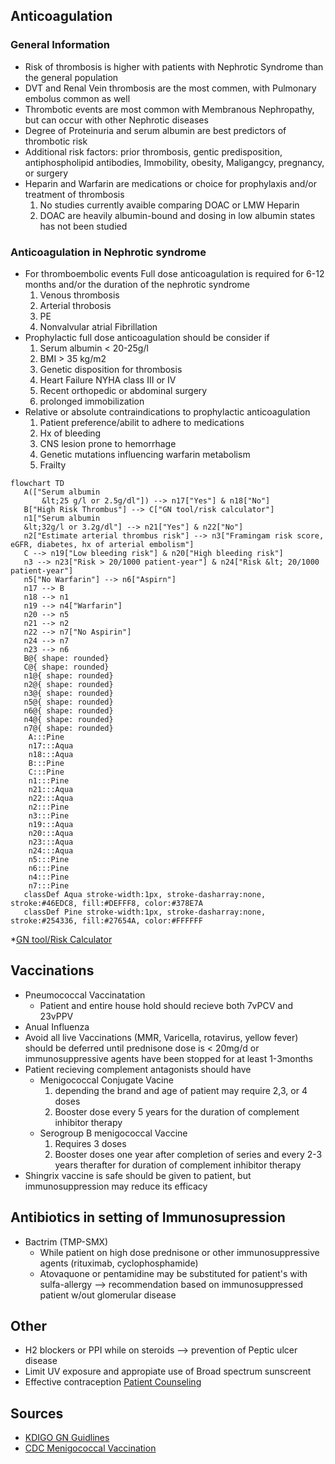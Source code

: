 ## **Anticoagulation**
### **General Information**
* Risk of thrombosis is higher with patients with Nephrotic Syndrome than the general population
* DVT and Renal Vein thrombosis are the most commen, with Pulmonary embolus common as well
* Thrombotic events are most common with Membranous Nephropathy, but can occur with other Nephrotic diseases
* Degree of Proteinuria and serum albumin are best predictors of thrombotic risk
* Additional risk factors: prior thrombosis, gentic predisposition, antiphospholipid antibodies, Immobility, obesity, Maligangcy, pregnancy, or surgery
* Heparin and Warfarin are medications or choice for prophylaxis and/or treatment of thrombosis
    1. No studies currently avaible comparing DOAC or LMW Heparin
    2. DOAC are heavily albumin-bound and dosing in low albumin states has not been studied
### **Anticoagulation in Nephrotic syndrome**
* For thromboembolic events Full dose anticoagulation is required for 6-12 months and/or the duration of the nephrotic syndrome
    1. Venous thrombosis
    2. Arterial throbosis
    3. PE
    4. Nonvalvular atrial Fibrillation
* Prophylactic full dose anticoagulation should be consider if
    1. Serum albumin < 20-25g/l
    2. BMI > 35 kg/m2
    3. Genetic disposition for thrombosis
    4. Heart Failure NYHA class III or IV
    5. Recent orthopedic or abdominal surgery
    6. prolonged immobilization
* Relative or absolute contraindications to prophylactic anticoagulation
    1. Patient preference/abilit to adhere to medications
    2. Hx of bleeding
    3. CNS lesion prone to hemorrhage
    4. Genetic mutations influencing warfarin metabolism
    5. Frailty
 ```mermaid
flowchart TD
    A(["Serum albumin
        &lt;25 g/l or 2.5g/dl"]) --> n17["Yes"] & n18["No"]
    B["High Risk Thrombus"] --> C["GN tool/risk calculator"]
    n1["Serum albumin
    &lt;32g/l or 3.2g/dl"] --> n21["Yes"] & n22["No"]
    n2["Estimate arterial thrombus risk"] --> n3["Framingam risk score, eGFR, diabetes, hx of arterial embolism"]
    C --> n19["Low bleeding risk"] & n20["High bleeding risk"]
    n3 --> n23["Risk > 20/1000 patient-year"] & n24["Risk &lt; 20/1000 patient-year"]
    n5["No Warfarin"] --> n6["Aspirn"]
    n17 --> B
    n18 --> n1
    n19 --> n4["Warfarin"]
    n20 --> n5
    n21 --> n2
    n22 --> n7["No Aspirin"]
    n24 --> n7
    n23 --> n6
    B@{ shape: rounded}
    C@{ shape: rounded}
    n1@{ shape: rounded}
    n2@{ shape: rounded}
    n3@{ shape: rounded}
    n5@{ shape: rounded}
    n6@{ shape: rounded}
    n4@{ shape: rounded}
    n7@{ shape: rounded}
     A:::Pine
     n17:::Aqua
     n18:::Aqua
     B:::Pine
     C:::Pine
     n1:::Pine
     n21:::Aqua
     n22:::Aqua
     n2:::Pine
     n3:::Pine
     n19:::Aqua
     n20:::Aqua
     n23:::Aqua
     n24:::Aqua
     n5:::Pine
     n6:::Pine
     n4:::Pine
     n7:::Pine
    classDef Aqua stroke-width:1px, stroke-dasharray:none, stroke:#46EDC8, fill:#DEFFF8, color:#378E7A
    classDef Pine stroke-width:1px, stroke-dasharray:none, stroke:#254336, fill:#27654A, color:#FFFFFF
```
*[GN tool/Risk Calculator](https://www.med.unc.edu/gntools/bleedrisk.html)
## **Vaccinations**
 * Pneumococcal Vaccinatation
   * Patient and entire house hold should recieve both 7vPCV and 23vPPV
* Anual Influenza
* Avoid all live Vaccinations (MMR, Varicella, rotavirus, yellow fever) should be deferred until prednisone dose is < 20mg/d or immunosuppressive agents have been stopped for at least 1-3months
* Patient recieving complement antagonists should have
   * Menigococcal Conjugate Vacine
       1. depending the brand and age of patient may require 2,3, or 4 doses
       2. Booster dose every 5 years for the duration of complement inhibitor therapy
   * Serogroup B menigococcal Vaccine
       1. Requires 3 doses
       2. Booster doses one year after completion of series and every 2-3 years therafter for duration of complement inhibitor therapy
 * Shingrix vaccine is safe should be given to patient, but immunosuppression may reduce its efficacy
## **Antibiotics in setting of Immunosupression**
 * Bactrim (TMP-SMX)
   * While patient on high dose prednisone or other immunosuppressive agents (rituximab, cyclophosphamide)
   * Atovaquone or pentamidine may be substituted for patient's with sulfa-allergy --> recommendation based on immunosuppressed patient w/out glomerular disease
## **Other**
 * H2 blockers or PPI while on steroids --> prevention of Peptic ulcer disease
 * Limit UV exposure and appropiate use of Broad spectrum sunscreent
 * Effective contraception [Patient Counseling](Counseling.md)
## **Sources**
* [KDIGO GN Guidlines](https://kdigo.org/guidelines/gd/)
* [CDC Menigococcal Vaccination](https://www.cdc.gov/meningococcal/hcp/clinical-guidance/complement-inhibitor.html?CDC_AAref_Val=https://www.cdc.gov/meningococcal/clinical/eculizumab.html)
